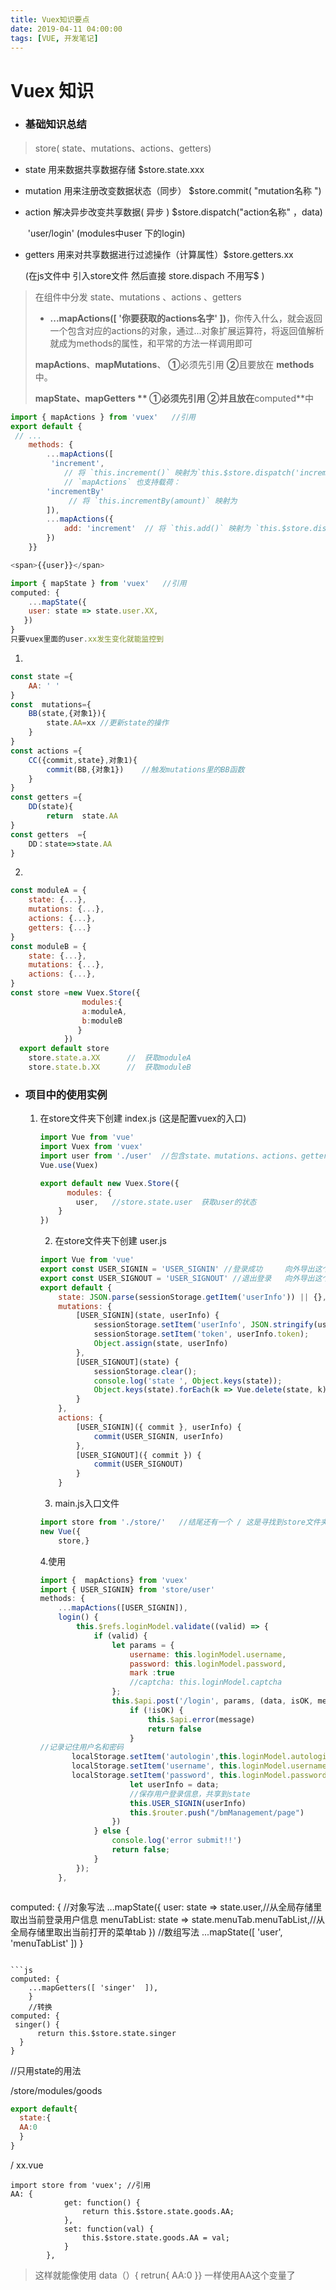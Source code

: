 ```yaml
---
title: Vuex知识要点
date: 2019-04-11 04:00:00
tags: [VUE, 开发笔记]
---
```


# Vuex 知识

*  ### 基础知识总结

  > store( state、mutations、actions、getters)

* state 用来数据共享数据存储                                      $store.state.xxx

* mutation 用来注册改变数据状态（同步）               $store.commit( "mutation名称 ")

* action 解决异步改变共享数据( 异步 )                        $store.dispatch("action名称" ，data)

  ​                                                                                            'user/login'  (modules中user 下的login)     

* getters 用来对共享数据进行过滤操作（计算属性）$store.getters.xx    

  (在js文件中 引入store文件 然后直接  store.dispach 不用写$ )  

>在组件中分发 state、mutations 、actions 、getters
>* **...mapActions([   '你要获取的actions名字'   ])**，你传入什么，就会返回一个包含对应的actions的对象，通过...对象扩展运算符，将返回值解析就成为methods的属性，和平常的方法一样调用即可
>
>  **mapActions**、**mapMutations**、   **①**必须先引用   **②**且要放在 **methods**中。  
>
>  **mapState、mapGetters **              **①**必须先引用 **②**并且放在**computed**中   
```js
import { mapActions } from 'vuex'   //引用
export default {
 // ...
    methods: {
        ...mapActions([
         'increment',  
            // 将 `this.increment()` 映射为`this.$store.dispatch('increment')` 
            // `mapActions` 也支持载荷：
        'incrementBy'
             // 将 `this.incrementBy(amount)` 映射为                                                      //   `this.$store.dispatch('incrementBy', amount)`
        ]),
        ...mapActions({
            add: 'increment'  // 将 `this.add()` 映射为 `this.$store.dispatch('increment')`
        })
    }}
```
```js
<span>{{user}}</span>

import { mapState } from 'vuex'   //引用
computed: {
    ...mapState({
    user: state => state.user.XX,
   })
}
只要vuex里面的user.xx发生变化就能监控到

```



1. 
```js
const state ={
    AA: ' '
}
const  mutations={
    BB(state,{对象1}){    
        state.AA=xx //更新state的操作
    }
}
const actions ={
    CC({commit,state},对象1){
        commit(BB,{对象1})    //触发mutations里的BB函数
    }
}
const getters ={
    DD(state){
        return  state.AA
}
const getters  ={
    DD：state=>state.AA
}
```

2. 
```js
const moduleA = {
    state: {...},
    mutations: {...},
    actions: {...},
    getters: {...}
}
const moduleB = {
    state: {...},
    mutations: {...},
    actions: {...},
}
const store =new Vuex.Store({
                modules:{
                a:moduleA,
                b:moduleB
               }
            })
  export default store
    store.state.a.XX      //  获取moduleA
    store.state.b.XX      //  获取moduleB    
```



* ### 项目中的使用实例

  1. 在store文件夹下创建 index.js   (这是配置vuex的入口)

     ```js
     import Vue from 'vue'
     import Vuex from 'vuex'
     import user from './user'  //包含state、mutations、actions、getter的modules
     Vue.use(Vuex)
     
     export default new Vuex.Store({
           modules: {
             user,   //store.state.user  获取user的状态
         }
     })
     ```

     2. 在store文件夹下创建 user.js

     ```js
     import Vue from 'vue'
     export const USER_SIGNIN = 'USER_SIGNIN' //登录成功     向外导出这个方法
     export const USER_SIGNOUT = 'USER_SIGNOUT' //退出登录   向外导出这个方法
     export default {
         state: JSON.parse(sessionStorage.getItem('userInfo')) || {},
         mutations: {
             [USER_SIGNIN](state, userInfo) {
                 sessionStorage.setItem('userInfo', JSON.stringify(userInfo));
                 sessionStorage.setItem('token', userInfo.token);
                 Object.assign(state, userInfo)
             },
             [USER_SIGNOUT](state) {
                 sessionStorage.clear();
                 console.log('state ', Object.keys(state));
                 Object.keys(state).forEach(k => Vue.delete(state, k))
             }
         },
         actions: {
             [USER_SIGNIN]({ commit }, userInfo) {
                 commit(USER_SIGNIN, userInfo)
             },
             [USER_SIGNOUT]({ commit }) {
                 commit(USER_SIGNOUT)
             }
         }
     ```

     3.  main.js入口文件

        ```js
        import store from './store/'   //结尾还有一个 / 这是寻找到store文件夹下的index.js入口文件
        new Vue({
            store,}
        ```

        4.使用

        ```js
        import {  mapActions} from 'vuex'
        import { USER_SIGNIN} from 'store/user'
        methods: {
            ...mapActions([USER_SIGNIN]),
            login() {
                this.$refs.loginModel.validate((valid) => {
                    if (valid) {
                        let params = {
                            username: this.loginModel.username,
                            password: this.loginModel.password,
                            mark :true
                            //captcha: this.loginModel.captcha
                        };
                        this.$api.post('/login', params, (data, isOK, message) => {
                            if (!isOK) {
                                this.$api.error(message)
                                return false
                            }
        //记录记住用户名和密码
               localStorage.setItem('autologin',this.loginModel.autologin)
               localStorage.setItem('username', this.loginModel.username)
               localStorage.setItem('password', this.loginModel.password)
                            let userInfo = data;
                            //保存用户登录信息，共享到state
                            this.USER_SIGNIN(userInfo)
                            this.$router.push("/bmManagement/page")
                        })
                    } else {
                        console.log('error submit!!')
                        return false;
                    }
                });
            },
        ```


  ```js
computed: {
    //对象写法
    ...mapState({
    user: state => state.user,//从全局存储里取出当前登录用户信息
    menuTabList: state => state.menuTab.menuTabList,//从全局存储里取出当前打开的菜单tab
   })
    //数组写法
   ...mapState([  'user',  'menuTabList'  ])
}
  ```

```js
computed: {
      ...mapGetters([ 'singer'  ]),
      }
      //转换
computed: {
   singer() {
        return this.$store.state.singer
    }
 }
```







//只用state的用法

/store/modules/goods

```js
export default{
  state:{
  AA:0
  }
}
```

/  xx.vue

```JS
import store from 'vuex'; //引用
AA: {
			get: function() {
				return this.$store.state.goods.AA;
			},
			set: function(val) {
				this.$store.state.goods.AA = val;
			}
		},	
```

> 这样就能像使用  data（）{     retrun{    AA:0            }} 一样使用AA这个变量了